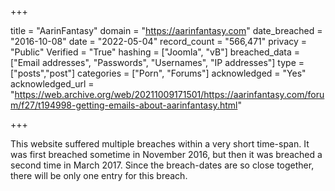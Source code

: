 +++

title = "AarinFantasy"
domain = "https://aarinfantasy.com"
date_breached = "2016-10-08"
date = "2022-05-04"
record_count = "566,471"
privacy = "Public"
Verified = "True"
hashing = ["Joomla", "vB"]
breached_data = ["Email addresses", "Passwords", "Usernames", "IP addresses"]
type = ["posts","post"]
categories = ["Porn", "Forums"]
acknowledged = "Yes"
acknowledged_url = "https://web.archive.org/web/20211009171501/https://aarinfantasy.com/forum/f27/t194998-getting-emails-about-aarinfantasy.html"

+++


This website suffered multiple breaches within a very short time-span. It was first breached sometime in November 2016, but then it was breached a second time in March 2017. Since the breach-dates are so close together, there will be only one entry for this breach.

